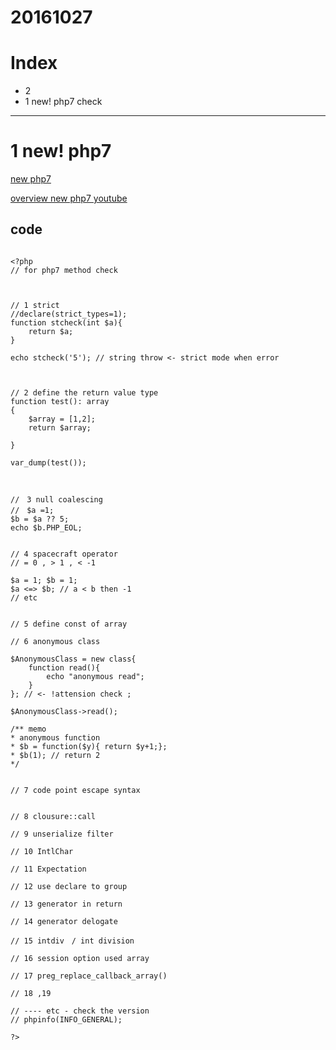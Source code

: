 # 20161027

# Index

- 2 
- 1 new! php7 check

---------------------
# 1 new! php7

[new php7 ](http://php.net/manual/ja/migration70.new-features.php)

[overview new php7 youtube](https://youtu.be/Yhn5snJGvAo)


## code

```

<?php
// for php7 method check



// 1 strict 
//declare(strict_types=1);
function stcheck(int $a){
    return $a;
}

echo stcheck('5'); // string throw <- strict mode when error



// 2 define the return value type
function test(): array
{
    $array = [1,2];
    return $array;
    
}

var_dump(test());



//　3 null coalescing
//　$a =1; 
$b = $a ?? 5;
echo $b.PHP_EOL;


// 4 spacecraft operator
// = 0 , > 1 , < -1

$a = 1; $b = 1;
$a <=> $b; // a < b then -1
// etc


// 5 define const of array

// 6 anonymous class

$AnonymousClass = new class{
    function read(){
        echo "anonymous read";
    }
}; // <- !attension check ;

$AnonymousClass->read();

/** memo
* anonymous function
* $b = function($y){ return $y+1;};
* $b(1); // return 2
*/


// 7 code point escape syntax


// 8 clousure::call

// 9 unserialize filter

// 10 IntlChar

// 11 Expectation

// 12 use declare to group

// 13 generator in return

// 14 generator delogate

// 15 intdiv　/ int division

// 16 session option used array

// 17 preg_replace_callback_array()

// 18 ,19

// ---- etc - check the version
// phpinfo(INFO_GENERAL);

?>

```



